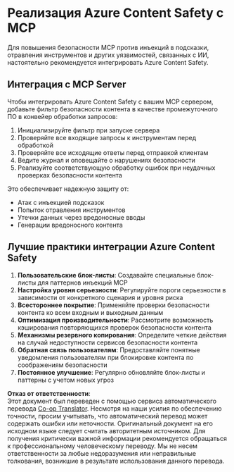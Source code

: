 <!--
CO_OP_TRANSLATOR_METADATA:
{
  "original_hash": "1b6c746d9e190deba4d8765267ffb94e",
  "translation_date": "2025-07-17T02:00:14+00:00",
  "source_file": "02-Security/azure-content-safety-implementation.md",
  "language_code": "ru"
}
-->
# Реализация Azure Content Safety с MCP

Для повышения безопасности MCP против инъекций в подсказки, отравления инструментов и других уязвимостей, связанных с ИИ, настоятельно рекомендуется интегрировать Azure Content Safety.

## Интеграция с MCP Server

Чтобы интегрировать Azure Content Safety с вашим MCP сервером, добавьте фильтр безопасности контента в качестве промежуточного ПО в конвейер обработки запросов:

1. Инициализируйте фильтр при запуске сервера  
2. Проверяйте все входящие запросы к инструментам перед обработкой  
3. Проверяйте все исходящие ответы перед отправкой клиентам  
4. Ведите журнал и оповещайте о нарушениях безопасности  
5. Реализуйте соответствующую обработку ошибок при неудачных проверках безопасности контента  

Это обеспечивает надежную защиту от:  
- Атак с инъекцией подсказок  
- Попыток отравления инструментов  
- Утечки данных через вредоносные вводы  
- Генерации вредоносного контента  

## Лучшие практики интеграции Azure Content Safety

1. **Пользовательские блок-листы**: Создавайте специальные блок-листы для паттернов инъекций MCP  
2. **Настройка уровня серьезности**: Регулируйте пороги серьезности в зависимости от конкретного сценария и уровня риска  
3. **Всестороннее покрытие**: Применяйте проверки безопасности контента ко всем входным и выходным данным  
4. **Оптимизация производительности**: Рассмотрите возможность кэширования повторяющихся проверок безопасности контента  
5. **Механизмы резервного копирования**: Определите четкие действия на случай недоступности сервисов безопасности контента  
6. **Обратная связь пользователям**: Предоставляйте понятные уведомления пользователям при блокировке контента по соображениям безопасности  
7. **Постоянное улучшение**: Регулярно обновляйте блок-листы и паттерны с учетом новых угроз

**Отказ от ответственности**:  
Этот документ был переведен с помощью сервиса автоматического перевода [Co-op Translator](https://github.com/Azure/co-op-translator). Несмотря на наши усилия по обеспечению точности, просим учитывать, что автоматический перевод может содержать ошибки или неточности. Оригинальный документ на его исходном языке следует считать авторитетным источником. Для получения критически важной информации рекомендуется обращаться к профессиональному человеческому переводу. Мы не несем ответственности за любые недоразумения или неправильные толкования, возникшие в результате использования данного перевода.